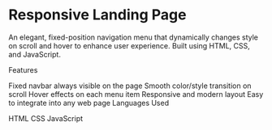 # Responsive Landing Page

An elegant, fixed-position navigation menu that dynamically changes style on scroll and hover to enhance user experience. Built using HTML, CSS, and JavaScript.

Features

Fixed navbar always visible on the page
Smooth color/style transition on scroll
Hover effects on each menu item
Responsive and modern layout
Easy to integrate into any web page
Languages Used

HTML
CSS
JavaScript

